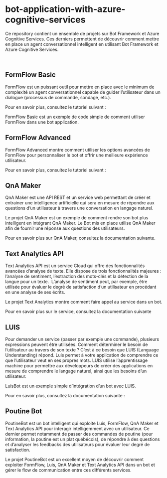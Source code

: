 # bot-application-with-azure-cognitive-services



Ce repository contient un ensemble de projets sur Bot Framework et Azure Cognitive
Services. Ces derniers permettent de découvrir comment mettre en place un agent
conversationnel intelligent en utilisant Bot Framework et Azure Cognitive
Services.

 
## FormFlow Basic

FormFlow est un puissant outil pour mettre en place avec le minimum de complexité un
agent conversationnel capable de guider l’utilisateur dans un dialogue (processus
de commande, sondage, etc.).

Pour en savoir plus, consultez le tutoriel suivant :

FormFlow Basic est un exemple de code simple de comment utiliser FormFlow dans une bot
application. 

## FormFlow Advanced

FormFlow Advanced montre comment utiliser les options avancées de FormFlow pour
personnaliser le bot et offrir une meilleure expérience utilisateur.

Pour en savoir plus, consultez le tutoriel suivant :

## QnA Maker

QnA Maker est une API REST et un service web permettant de créer et entrainer une
intelligence artificielle qui sera en mesure de répondre aux questions d’un
utilisateur à travers une conversation en langage naturel.

Le projet QnA Maker est un exemple de comment rendre son bot plus intelligent en intégrant
QnA Maker. Le Bot mis en place utilise QnA Maker afin de fournir une réponse
aux questions des utilisateurs.

Pour en savoir plus sur QnA Maker, consultez la documentation suivante.

## Text Analytics API

Text Analytics API est un service Cloud qui offre des fonctionnalités avancées d’analyse
de texte. Elle dispose de trois fonctionnalités majeures : l’analyse de
sentiment, l’extraction des mots-clés et la détection de la langue pour un
texte.  L’analyse de sentiment peut, par
exemple, être utilisée pour évaluer le degré de satisfaction d’un utilisateur
en procédant en une analyse de ses écrits.

Le projet Text Analytics montre comment faire appel au service dans un bot.

Pour en savoir plus sur le service, consultez la documentation suivante

## LUIS 

Pour demander un service (passer par exemple une commande), plusieurs expressions
peuvent être utilisées. Comment déterminer le besoin de l’utilisateur au
travers de son texte ? C’est à ce besoin que LUIS (Language Understanding) répond.
Luis permet à votre application de comprendre ce que l’utilisateur veut en ses
propres mots. LUIS utilise l’apprentissage machine pour permettre aux développeurs
de créer des applications en mesure de comprendre le langage naturel, ainsi que
les besoins d’un utilisateur.

LuisBot est un exemple simple d’intégration d’un bot avec LUIS.

Pour en savoir plus, consultez la documentation suivante :

## Poutine Bot

PoutineBot est un bot intelligent qui exploite Luis, FormFlow, QnA Maker et Text Analytics
API pour interagir intelligemment avec un utilisateur. Ce dernier permet
notamment de passer des commandes de poutine (pour information, la poutine est
un plat québécois), de répondre à des questions et d’analyser les feedbacks des
utilisateurs pour évaluer leur degré de satisfaction.

Le projet PoutineBot est un excellent moyen de découvrir comment exploiter
FormFlow, Luis, QnA Maker et Text Analytics API dans un bot et gérer le flow de
communication entre ces différents services. 

